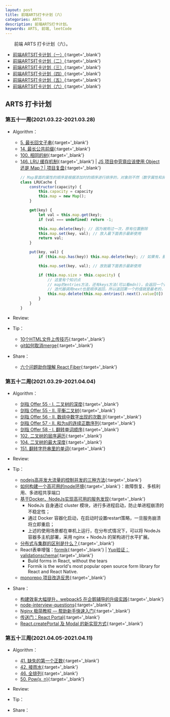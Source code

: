 ```yaml
---
layout: post
title: 前端ARTS打卡计划（六）
categories: ARTS
description: 前端ARTS打卡计划。
keywords: ARTS, 前端, leetCode
---
```


&emsp;&emsp;前端 ARTS 打卡计划（六）。

- [前端ARTS打卡计划（一）](https://king-hcj.github.io/2020/04/11/arts1/){:target='_blank'}
- [前端ARTS打卡计划（二）](https://king-hcj.github.io/2020/06/16/arts2/){:target='_blank'}
- [前端ARTS打卡计划（三）](https://king-hcj.github.io/2020/08/24/arts3/){:target='_blank'}
- [前端ARTS打卡计划（四）](https://king-hcj.github.io/2020/11/02/arts4/){:target='_blank'}
- [前端ARTS打卡计划（五）](https://king-hcj.github.io/2021/01/11/arts5/){:target='_blank'}
- [前端ARTS打卡计划（六）](https://king-hcj.github.io/2021/03/22/arts6/){:target='_blank'}

## ARTS 打卡计划

### 第五十一周(2021.03.22-2021.03.28)

- Algorithm：

  - [5. 最长回文子串](https://leetcode-cn.com/problems/longest-palindromic-substring/){:target='_blank'}
  - [14. 最长公共前缀](https://leetcode-cn.com/problems/longest-common-prefix/){:target='_blank'}
  - [100. 相同的树](https://leetcode-cn.com/problems/same-tree/){:target='_blank'}
  - [146. LRU 缓存机制](https://leetcode-cn.com/problems/lru-cache/){:target='_blank'} &#124; [JS 项目中究竟应该使用 Object 还是 Map？| 项目复盘](https://mp.weixin.qq.com/s/nRyIExcTE_voVb4ZF1EpTg){:target='_blank'}
    ```js
    // Map里面的属性的顺序是根据添加时的顺序进行排序的，对象则不然（数字属性和非数字属性有差别），可以利用这一点完成LRU
    class LRUCache {
        constructor(capacity) {
            this.capacity = capacity
            this.map = new Map();
        }

        get(key) {
            let val = this.map.get(key);
            if (val === undefined) return -1;

            this.map.delete(key); // 因为被用过一次，原有位置删除
            this.map.set(key, val); // 放入最下面表示最新使用
            return val;
        }

        put(key, val) {
            if (this.map.has(key)) this.map.delete(key); // 如果有，删除

            this.map.set(key, val); // 放到最下面表示最新使用

            if (this.map.size > this.capacity) {
                // 这里有个知识点
                // map的entries方法，还有keys方法(可以看mdn))，会返回一个迭代器
                // 迭代器调用next也是顺序返回，所以返回第一个的值就是最老的，找到并删除即可
                this.map.delete(this.map.entries().next().value[0])
            }
        }
    }
    ```


- Review: 

- Tip：
  
  - [10个HTML文件上传技巧](https://segmentfault.com/a/1190000039312701){:target='_blank'}
  - [git如何取消merge](https://blog.csdn.net/weixin_40984292/article/details/100024411){:target='_blank'}

- Share：

  - [六个问题助你理解 React Fiber](https://segmentfault.com/a/1190000039682751){:target='_blank'}

### 第五十二周(2021.03.29-2021.04.04)

- Algorithm：

  - [剑指 Offer 55 - I. 二叉树的深度](https://leetcode-cn.com/problems/er-cha-shu-de-shen-du-lcof/){:target='_blank'}
  - [剑指 Offer 55 - II. 平衡二叉树](https://leetcode-cn.com/problems/ping-heng-er-cha-shu-lcof/){:target='_blank'}
  - [剑指 Offer 56 - II. 数组中数字出现的次数 II](https://leetcode-cn.com/problems/shu-zu-zhong-shu-zi-chu-xian-de-ci-shu-ii-lcof/){:target='_blank'}
  - [剑指 Offer 57 - II. 和为s的连续正数序列](https://leetcode-cn.com/problems/he-wei-sde-lian-xu-zheng-shu-xu-lie-lcof/){:target='_blank'}
  - [剑指 Offer 58 - I. 翻转单词顺序](https://leetcode-cn.com/problems/fan-zhuan-dan-ci-shun-xu-lcof/){:target='_blank'}
  - [102. 二叉树的层序遍历](https://leetcode-cn.com/problems/binary-tree-level-order-traversal/){:target='_blank'}
  - [104. 二叉树的最大深度](https://leetcode-cn.com/problems/maximum-depth-of-binary-tree/){:target='_blank'}
  - [151. 翻转字符串里的单词](https://leetcode-cn.com/problems/reverse-words-in-a-string/){:target='_blank'}

- Review: 

- Tip：

  - [nodejs高并发大流量的控制并发的三种方法](http://mrdede.com/?p=3889){:target='_blank'}
  - [如何构建一个高可用的node环境](https://blog.csdn.net/qq_24073885/article/details/109580808){:target='_blank'}：故障恢复、多核利用、多进程共享端口
  - [基于Docker、NodeJs实现高可用的服务发现](https://github.com/jasonGeng88/blog/blob/master/201704/service_discovery.md){:target='_blank'}
    - NodeJs 自身通过 cluster 模块，进行多进程启动，防止单进程崩溃的不稳定性；
    - 通过 Docker 容器化启动，在启动时设置restart策略，一旦服务崩溃将立即重启；
    - 上述的使用场景都在单机上运行，在分布式情况下，可以将 NodeJs 容器多主机部署，采用 nginx + NodeJs 的架构进行水平扩展。
  - [分布式与集群的区别是什么？](https://www.zhihu.com/question/20004877){:target='_blank'}
  - React表单增强：[formik](https://formik.org/){:target='_blank'} &#124; [Yup验证：validationschema](https://formik.org/docs/guides/validation#validationschema){:target='_blank'}
    - Build forms in React, without the tears
    - Formik is the world's most popular open source form library for React and React Native.
  - [monorepo 项目改造反思](https://rainylog.com/post/monorepo-think/){:target='_blank'}

- Share：

  - [构建效率大幅提升，webpack5 在企鹅辅导的升级实践](https://mp.weixin.qq.com/s/P3foOrcu4StJDGdX9xavng){:target='_blank'}
  - [node-interview-questions](https://github.com/jimuyouyou/node-interview-questions){:target='_blank'}
  - [Nginx 极简教程 — 帮助新手快速入门](https://mp.weixin.qq.com/s/KXXPz2CY_8f_nedHijYi9w){:target='_blank'}
  - [传送门：React Portal](https://zhuanlan.zhihu.com/p/29880992){:target='_blank'}
  - [React.createPortal 及 Modal 的新实现方式](http://www.ptbird.cn/react-portal-createPortal.html){:target='_blank'}

### 第五十三周(2021.04.05-2021.04.11)

- Algorithm：

  - [41. 缺失的第一个正数](https://leetcode-cn.com/problems/first-missing-positive/){:target='_blank'}
  - [42. 接雨水](https://leetcode-cn.com/problems/trapping-rain-water/){:target='_blank'}
  - [46. 全排列](https://leetcode-cn.com/problems/permutations/){:target='_blank'}
  - [50. Pow(x, n)](https://leetcode-cn.com/problems/powx-n/){:target='_blank'}

- Review: 

- Tip：

- Share：
